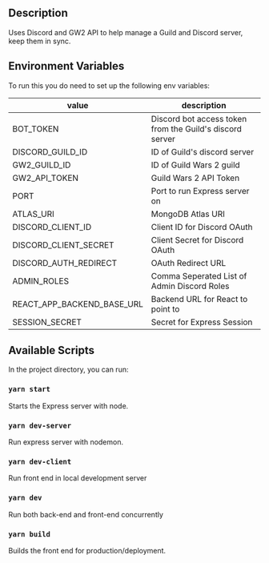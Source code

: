 ## Description

Uses Discord and GW2 API to help manage a Guild and Discord server, keep them in sync.

## Environment Variables

To run this you do need to set up the following env variables:

| value                      | description                                              |
| -------------------------- | -------------------------------------------------------- |
| BOT_TOKEN                  | Discord bot access token from the Guild's discord server |
| DISCORD_GUILD_ID           | ID of Guild's discord server                             |
| GW2_GUILD_ID               | ID of Guild Wars 2 guild                                 |
| GW2_API_TOKEN              | Guild Wars 2 API Token                                   |
| PORT                       | Port to run Express server on                            |
| ATLAS_URI                  | MongoDB Atlas URI                                        |
| DISCORD_CLIENT_ID          | Client ID for Discord OAuth                              |
| DISCORD_CLIENT_SECRET      | Client Secret for Discord OAuth                          |
| DISCORD_AUTH_REDIRECT      | OAuth Redirect URL                                       |
| ADMIN_ROLES                | Comma Seperated List of Admin Discord Roles              |
| REACT_APP_BACKEND_BASE_URL | Backend URL for React to point to                        |
| SESSION_SECRET             | Secret for Express Session                               |

## Available Scripts

In the project directory, you can run:

### `yarn start`

Starts the Express server with node.

### `yarn dev-server`

Run express server with nodemon.

### `yarn dev-client`

Run front end in local development server

### `yarn dev`

Run both back-end and front-end concurrently

### `yarn build`

Builds the front end for production/deployment.
